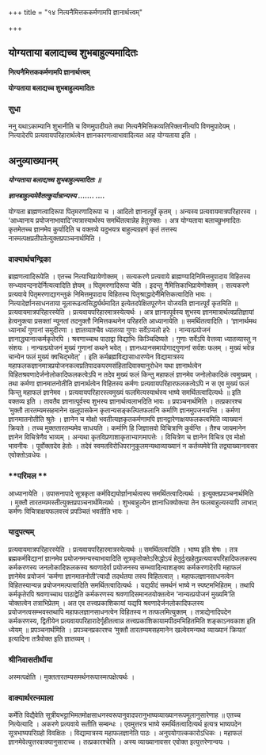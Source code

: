 +++
title = "१४ नित्यनैमित्तककर्मणामपि ज्ञानार्थत्त्वम्"

+++


## योग्यताया बलाद्यच्च शुभबाहुल्यमादितः

**नित्यनैमित्तककर्मणामपि ज्ञानार्थत्त्वम्**

**योग्यताया बलाद्यच्च शुभबाहुल्यमादितः**

### **सुधा**

ननु यथाऽकाम्यानि शुभानीति च विणमुपादीयते तथा नित्यनैमित्तिकव्यतिरिक्तानीत्यपि विणमुपादेयम् । नित्यादेरपि प्रत्यवायपरिहारार्थत्वेन ज्ञानकारणत्वाभावादित्यत आह योग्यताया इति ।

## **अनुव्याख्यानम्**

***योग्यताया बलाद्यच्च शुभबाहुल्यमादितः ॥***

***ज्ञानबाहुल्यमेवैतत्कुर्यान्नान्यस्य ....... ....***

योग्यता ब्राह्मणत्वादिरूपा पितृमरणादिरूपा च । आदितो ज्ञानात्पूर्वं कृतम् । अन्यस्य प्रत्यवायमात्रपरिहारस्य । ‘आध्यानाय प्रयोजनाभावादि’त्यत्रास्यार्थस्य समर्थितत्वान्नेह हेतुरुक्तः । अत्र योग्यताया बलाच्छुभमादितः कृतमेतच्च ज्ञानमेव कुर्यादिति च वक्तव्ये यदुभयत्र बाहुल्यग्रहणं कृतं तत्तस्य नास्मत्पक्षप्रतीपतेत्युक्तप्रपञ्चनार्थमिति ।

### **वाक्यार्थचन्द्रिका**

ब्राह्मणत्वादिरूपेति । एतच्च नित्याभिप्रायेणोक्तम् । सत्यकरणे प्रत्यवाये ब्राह्मण्यादिनिमित्तमुपादाय विहितस्य सन्ध्यावन्दनादेर्नित्यत्वादिति ज्ञेयम् ॥ पितृमरणादिरूपा चेति । इदन्तु नैमित्तिकाभिप्रायेणोक्तम् । सत्यकरणे प्रत्यवाये पितृमरणाद्यागन्तुकं निमित्तमुपादाय विहितस्य पितृश्राद्धादेर्नैमित्तिकत्वादिति भावः । नित्यादेर्ज्ञानसाधनताया मूलारूढत्वसिर्द्ध्यर्थमादित इत्येतदपेक्षितपूरणेन योजयति ज्ञानात्पूर्वं कृतमिति ॥ प्रत्यवायमात्रपरिहारस्येति । प्रत्यवायपरिहारमात्रस्येत्यर्थः । अत्र ज्ञानात्पूर्वस्य शुभस्य ज्ञानमात्रार्थत्वप्रतिज्ञायां हेत्वनुक्त्या प्रसक्तां न्यूनतां तदनुक्तौ निमित्तकथनेन परिहरति आध्यानायेति ॥ समर्थितत्वादिति । ‘ज्ञानार्थमथ ध्यानार्थं गुणानां समुदीरणा । ज्ञातव्याश्चैव ध्यातव्या गुणाः सर्वेऽप्यतो हरेः । नान्यत्प्रयोजनं ज्ञानाद्ध्यानात्कर्मकृतेरपि । श्रवणाच्चाथ पाठाद्वा विद्याभिः किञ्चिदिष्यते । गुणाः सर्वेऽपि वेत्तव्या ध्यातव्यास्तु न संशयः । नान्यत्प्रयोजनं मुख्यं गुणानां कथने भवेत् । ज्ञानध्यानसमायोगाद्गुणानां सर्वशः फलम् । मुख्यं भवेन्न चान्येन फलं मुख्यं क्वचिद्भवेत्’ । इति कर्मब्रह्मविद्यासाधारण्येन विद्यामात्रस्य महाफलकज्ञानमात्रप्रयोजनकत्वप्रतिपादकपरमसंहितादिवाक्यानुरोधेन यथा ज्ञानार्थत्वेन विहितश्रवणादेर्जनोलोकादिफलकत्वेऽपि न तदेव मुख्यं फलं किन्तु महाफलं ज्ञानमेव जनोलोकादिकं त्वमुख्यम् । तथा कर्मणा ज्ञानमातनोतीति ज्ञानार्थत्वेन विहितस्य कर्मणः प्रत्यवायपरिहारफलकत्वेऽपि न स एव मुख्यं फलं किन्तु महाफलं ज्ञानेमव । प्रत्यवायपरिहारस्त्वमुख्यं फलमित्यस्यार्थस्य भाष्ये समर्थितत्वादित्यर्थः ॥ इति वक्तव्य इति । तावतैव ज्ञानात्पूर्वस्य शुभस्य ज्ञानार्थत्वलाभदिति भावः ॥ प्रपञ्चनार्थमिति । तत्प्रकारश्च ‘मुक्तौ तारतम्यमसहमानेन खलूपासकेन कृतान्यसङ्कल्पितफलानि कर्माणि ज्ञानमुपजनयन्ति । कर्मणा ज्ञानमातनोतीति श्रुतेः । ज्ञानेन च मोक्षो भवतीत्यज्ञकृतकर्मणामपि ज्ञानद्वारेणाक्षयफलकत्वमिति व्याख्यानं क्रियते । तच्च मुक्ततारतम्यमेव साधयति । कर्माणि हि जिज्ञासवो विचित्राणि कुर्वन्ति । तैश्च जायमानेन ज्ञानेन विचित्रेणैव भाव्यम् । अन्यथा कृतविप्रणाशाकृताभ्यागमापत्तेः । विचित्रेण च ज्ञानेन विचित्र एव मोक्षो भावनीयः । पूर्वोक्तादेव हेतोः । तदेवं स्वमतविरोधिपरानुकूलमन्यथाव्याख्यानं न कर्तव्यमेवे’ति तद्व्याख्यानावसर एवोक्तोऽवधेयः ।

### **परिमल **

आध्यानायेति । उपासनापादे सूत्रकृता कर्मविद्ययोर्ज्ञानार्थत्वस्य समर्थितत्वादित्यर्थः । इत्युक्तप्रपञ्चनार्थमिति । मुक्तौ तारतम्यमस्तीत्युक्तप्रपञ्चनार्थमित्यर्थः । शुभबाहुल्येन ज्ञानाधिक्योक्त्या तेन फलबाहुल्यस्यापि लाभात् कर्मणः विचित्राक्षयफलवत्त्वं प्रपञ्चितं भवतीति भावः ।

### **यादुपत्यम्**

प्रत्यवायमात्रपरिहारस्येति । प्रत्यवायपरिहारमात्रस्येत्यर्थः ॥ समर्थितत्वादिति । भाष्य इति शेषः । तत्र ब्रह्मकर्मविद्यानां ज्ञानमेव प्रयोजनमन्यस्याभावादिति सूत्रकृतोक्तेऽसिद्धोऽयं हेतुर्दुःखहेतुप्रत्यवायपरिहादिफलकस्य कर्मकरणस्य जनलोकादिफलकस्य श्रवणादेर्वा प्रयोजनस्य सम्भवादित्याशङ्क्य कर्मकरणादेरपि महाफलं ज्ञानेमेव प्रयोजनं ‘कर्मणा ज्ञानमातनोती’त्यादौ तदर्थतया तस्य विहितत्वात् । महाफलज्ञानसाधनत्वेन विहितस्यान्यन्न प्रयोजनमल्पत्वादिति समर्थितत्वादित्यर्थः । यद्यपीदं समर्थनं भाष्ये न स्पष्टमभिहितम् । तथापि कर्मकृतेरपि श्रवणाच्चाथ पाठाद्वेति कर्मकरणस्य श्रवणादिसमानतयोक्तत्वेन ‘नान्यत्प्रयोजनं मुख्यमि’ति चोक्तत्वेन तत्राभिप्रेतम् । अत एव तत्त्वप्रकाशिकायां यद्यपि श्रवणादेर्जनलोकादिफलस्य प्रयोजनत्वसम्भवस्तथापि महाफलज्ञानसाधनत्वेन विहितस्य न तत्फलमित्युक्तम् । तत्राद्येनादिपदेन कर्मकरणस्य, द्वितीयेन प्रत्यवायपरिहारादेर्गृहीतत्वान्न तत्त्वप्रकाशिकायामपीदमभिहितमिति शङ्काऽनवकाश इति ध्येयम् ॥ प्रपञ्चनार्थमिति । प्रपञ्चनप्रकारश्च ‘मुक्तौ तारतम्यमसहमानेन खल्वेवमन्यथा व्याख्यानं क्रियत’ इत्यादिना तत्रैवोक्त इति ज्ञातव्यम् ।

### **श्रीनिवासतीर्थीया**

अस्मत्पक्षेति । मुक्ततारतम्यसमर्थनरूपास्मत्पक्षेत्यर्थः ।

### **वाक्यार्थरत्नमाला**

कर्मेति विद्यैवेति सूत्रीयभट्टाभिमतमोक्षसाधनस्वरूपानुवादपरानुभाष्यव्याख्यानरूपमूलानुसारेणाह ॥ एतच्च नित्येत्यादि । अकरणे प्रत्यवाये सतीति सम्बन्धः । एवमुत्तरत्र भाष्ये समर्थितत्वादित्यर्थ इत्यत्र भाष्यपदेन सूत्रभाष्यपरिग्रहो विवक्षितः । विद्यामात्रस्य महाफलज्ञानेति पाठः । अनुपयोगात्ककारोऽधिकः । महाफलं ज्ञानमेवेत्युत्तरवाक्यानुसाराच्च । तत्प्रकारश्चेति । अस्य व्याख्यानावसर एवोक्त इत्युत्तरेणान्वयः ।


